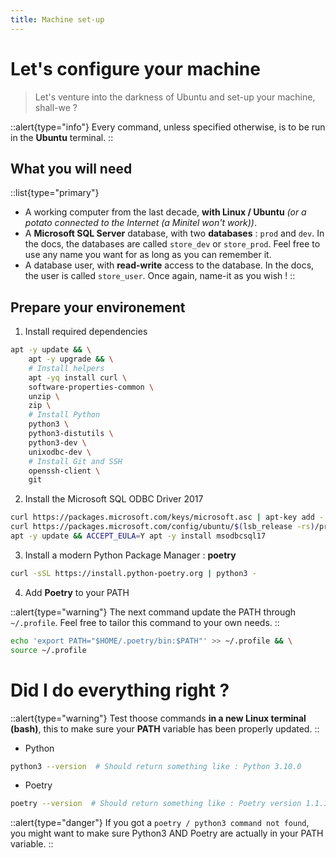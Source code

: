 ```yaml
---
title: Machine set-up
---
```


# Let's configure your machine
> Let's venture into the darkness of Ubuntu and set-up your machine, shall-we ?

::alert{type="info"}
Every command, unless specified otherwise, is to be run in the **Ubuntu** terminal.
::

## What you will need 

::list{type="primary"}
- A working computer from the last decade, **with Linux / Ubuntu** *(or a potato connected to the Internet (a Minitel won't work))*.
- A **Microsoft SQL Server** database, with two **databases** : `prod` and `dev`. In the docs, the databases are called `store_dev` or `store_prod`. Feel free to use any name you want for as long as you can remember it.
- A database user, with **read-write** access to the database. In the docs, the user is called `store_user`. Once again, name-it as you wish ! 
::

## Prepare your environement

1. Install required dependencies

```bash
apt -y update && \
    apt -y upgrade && \
    # Install helpers
    apt -yq install curl \
    software-properties-common \
    unzip \
    zip \
    # Install Python
    python3 \
    python3-distutils \
    python3-dev \
    unixodbc-dev \
    # Install Git and SSH 
    openssh-client \
    git 
```

2. Install the Microsoft SQL ODBC Driver 2017

```bash
curl https://packages.microsoft.com/keys/microsoft.asc | apt-key add - && \
curl https://packages.microsoft.com/config/ubuntu/$(lsb_release -rs)/prod.list > /etc/apt/sources.list.d/mssql-release.list && \
apt -y update && ACCEPT_EULA=Y apt -y install msodbcsql17
```

3. Install a modern Python Package Manager : **poetry**


```bash
curl -sSL https://install.python-poetry.org | python3 -
```

4. Add **Poetry** to your PATH

::alert{type="warning"}
The next command update the PATH through `~/.profile`. Feel free to tailor this command to your own needs.
::

```bash
echo 'export PATH="$HOME/.poetry/bin:$PATH"' >> ~/.profile && \
source ~/.profile
```

# Did I do everything right ?  
::alert{type="warning"}
Test thoose commands **in a new Linux terminal (bash)**, this to make sure your **PATH** variable has been properly updated.
::


* Python

```bash
python3 --version  # Should return something like : Python 3.10.0
```

* Poetry

```bash
poetry --version  # Should return something like : Poetry version 1.1.11
```

::alert{type="danger"}
If you got a `poetry / python3 command not found`, you might want to make sure Python3 AND Poetry are actually in your PATH variable.
::


